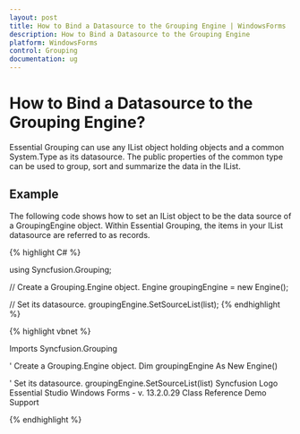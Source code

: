 ```yaml
---
layout: post
title: How to Bind a Datasource to the Grouping Engine | WindowsForms | Syncfusion
description: How to Bind a Datasource to the Grouping Engine
platform: WindowsForms
control: Grouping
documentation: ug
---
```

# How to Bind a Datasource to the Grouping Engine?
Essential Grouping can use any IList object holding objects and a common System.Type as its datasource. The public properties of the common type can be used to group, sort and summarize the data in the IList.

## Example

The following code shows how to set an IList object to be the data source of a GroupingEngine object. Within Essential Grouping, the items in your IList datasource are referred to as records.

{% highlight C# %}
 
using Syncfusion.Grouping;
 
// Create a Grouping.Engine object.
Engine groupingEngine = new Engine();
 
// Set its datasource.
groupingEngine.SetSourceList(list);
{% endhighlight %}

{% highlight vbnet %}

 Imports Syncfusion.Grouping
 
' Create a Grouping.Engine object.
Dim groupingEngine As New Engine()
 
' Set its datasource.
groupingEngine.SetSourceList(list)
 Syncfusion Logo Essential Studio Windows Forms - v. 13.2.0.29 Class Reference Demo Support
 
 {% endhighlight %}
 